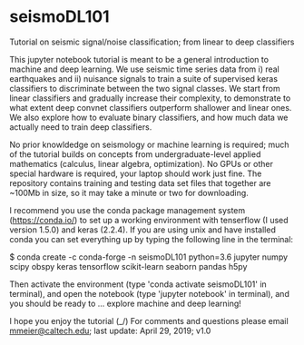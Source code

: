 # seismoDL101
Tutorial on seismic signal/noise classification; from linear to deep classifiers

This jupyter notebook tutorial is meant to be a general introduction to machine 
and deep learning. We use seismic time series data from i) real earthquakes and 
ii) nuisance signals to train a suite of supervised keras classifiers to 
discriminate between the two signal classes. We start from linear classifiers 
and gradually increase their complexity, to demonstrate to what extent deep 
convnet classifiers outperform shallower and linear ones. We also explore how 
to evaluate binary classifiers, and how much data we actually need to train 
deep classifiers. 

No prior knowldedge on seismology or machine learning is required; much of the 
tutorial builds on concepts from undergraduate-level applied mathematics 
(calculus, linear algebra, optimization). No GPUs or other special hardware is 
required, your laptop should work just fine. The repository contains training 
and testing data set files that together are ~100Mb in size, so it may take a 
minute or two for downloading. 

I recommend you use the conda package management system (https://conda.io/) to 
set up a working environment with tenserflow (I used version 1.5.0) and keras 
(2.2.4). If you are using unix and have installed conda you can set everything 
up by typing the following line in the terminal:

$ conda create -c conda-forge -n seismoDL101 python=3.6 jupyter numpy scipy obspy keras tensorflow scikit-learn seaborn pandas h5py

Then activate the environment (type 'conda activate seismoDL101' in
terminal), and open the notebook (type 'jupyter notebook' in terminal), and you
should be ready to ... explore machine and deep learning!

I hope you enjoy the tutorial (\_/) For comments and questions please email 
mmeier@caltech.edu; last update: April 29, 2019; v1.0
